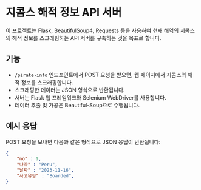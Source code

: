 # 지콤스 해적 정보 API 서버

이 프로젝트는 Flask, BeautifulSoup4, Requests 등을 사용하여 현재 해역의 지콤스의 해적 정보를 스크래핑하는 API 서버를 구축하는 것을 목표로 합니다.

## 기능

- `/pirate-info` 엔드포인트에서 POST 요청을 받으면, 웹 페이지에서 지콤스의 해적 정보를 스크래핑합니다.
- 스크래핑한 데이터는 JSON 형식으로 반환됩니다.
- 서버는 Flask 웹 프레임워크와 Selenium WebDriver를 사용합니다.
- 데이터 추출 및 가공은 Beautiful-Soup으로 수행됩니다.


## 예시 응답
POST 요청을 보내면 다음과 같은 형식으로 JSON 응답이 반환됩니다:
```JSON
{
    "no" : 1,
    "나라" : "Peru",
    "날짜" : "2023-11-16",
    "사고유형" : "Boarded",
}
```